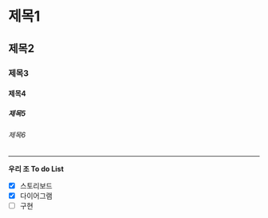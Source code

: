 # 제목1
## 제목2
### 제목3
#### 제목4
##### 제목5
###### 제목6

---

**우리 조 To do List**
- [x] 스토리보드
- [x] 다이어그램
- [ ] 구현
